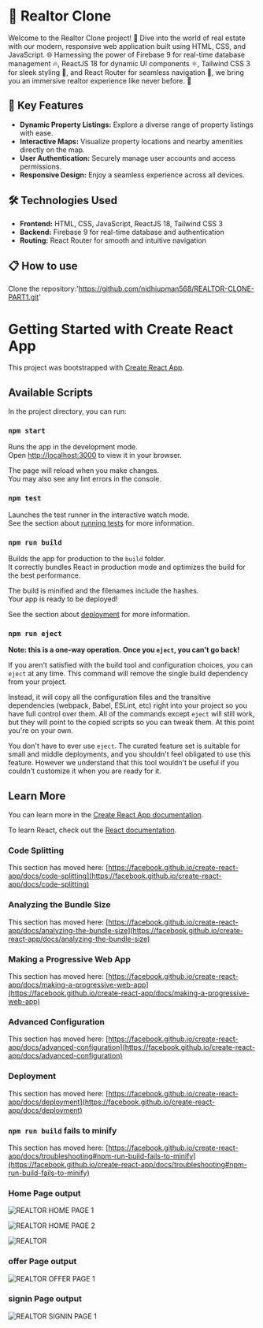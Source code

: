 # 🏡 Realtor Clone

Welcome to the Realtor Clone project! 🏡 Dive into the world of real estate with our modern, responsive web application built using HTML, CSS, and JavaScript. 🌐 Harnessing the power of Firebase 9 for real-time database management 🔥, ReactJS 18 for dynamic UI components ⚛️, Tailwind CSS 3 for sleek styling 🎨, and React Router for seamless navigation 🚀, we bring you an immersive realtor experience like never before. 🌟

## 🌟 Key Features

- **Dynamic Property Listings:** Explore a diverse range of property listings with ease.
- **Interactive Maps:** Visualize property locations and nearby amenities directly on the map.
- **User Authentication:** Securely manage user accounts and access permissions.
- **Responsive Design:** Enjoy a seamless experience across all devices.

## 🛠️ Technologies Used

- **Frontend:** HTML, CSS, JavaScript, ReactJS 18, Tailwind CSS 3
- **Backend:** Firebase 9 for real-time database and authentication
- **Routing:** React Router for smooth and intuitive navigation

## 📋 How to use

Clone the repository:'https://github.com/nidhiupman568/REALTOR-CLONE-PART1.git'


# Getting Started with Create React App

This project was bootstrapped with [Create React App](https://github.com/facebook/create-react-app).

## Available Scripts

In the project directory, you can run:

### `npm start`

Runs the app in the development mode.\
Open [http://localhost:3000](http://localhost:3000) to view it in your browser.

The page will reload when you make changes.\
You may also see any lint errors in the console.

### `npm test`

Launches the test runner in the interactive watch mode.\
See the section about [running tests](https://facebook.github.io/create-react-app/docs/running-tests) for more information.

### `npm run build`

Builds the app for production to the `build` folder.\
It correctly bundles React in production mode and optimizes the build for the best performance.

The build is minified and the filenames include the hashes.\
Your app is ready to be deployed!

See the section about [deployment](https://facebook.github.io/create-react-app/docs/deployment) for more information.

### `npm run eject`

**Note: this is a one-way operation. Once you `eject`, you can't go back!**

If you aren't satisfied with the build tool and configuration choices, you can `eject` at any time. This command will remove the single build dependency from your project.

Instead, it will copy all the configuration files and the transitive dependencies (webpack, Babel, ESLint, etc) right into your project so you have full control over them. All of the commands except `eject` will still work, but they will point to the copied scripts so you can tweak them. At this point you're on your own.

You don't have to ever use `eject`. The curated feature set is suitable for small and middle deployments, and you shouldn't feel obligated to use this feature. However we understand that this tool wouldn't be useful if you couldn't customize it when you are ready for it.

## Learn More

You can learn more in the [Create React App documentation](https://facebook.github.io/create-react-app/docs/getting-started).

To learn React, check out the [React documentation](https://reactjs.org/).

### Code Splitting

This section has moved here: [https://facebook.github.io/create-react-app/docs/code-splitting](https://facebook.github.io/create-react-app/docs/code-splitting)

### Analyzing the Bundle Size

This section has moved here: [https://facebook.github.io/create-react-app/docs/analyzing-the-bundle-size](https://facebook.github.io/create-react-app/docs/analyzing-the-bundle-size)

### Making a Progressive Web App

This section has moved here: [https://facebook.github.io/create-react-app/docs/making-a-progressive-web-app](https://facebook.github.io/create-react-app/docs/making-a-progressive-web-app)

### Advanced Configuration

This section has moved here: [https://facebook.github.io/create-react-app/docs/advanced-configuration](https://facebook.github.io/create-react-app/docs/advanced-configuration)

### Deployment

This section has moved here: [https://facebook.github.io/create-react-app/docs/deployment](https://facebook.github.io/create-react-app/docs/deployment)

### `npm run build` fails to minify

This section has moved here: [https://facebook.github.io/create-react-app/docs/troubleshooting#npm-run-build-fails-to-minify](https://facebook.github.io/create-react-app/docs/troubleshooting#npm-run-build-fails-to-minify)


### Home Page output

![REALTOR HOME PAGE  1](https://github.com/nidhiupman568/REALTOR-CLONE-PART1/assets/130860182/945b3268-888d-44ee-94f3-1704ef28588a)

![REALTOR HOME PAGE 2](https://github.com/nidhiupman568/REALTOR-CLONE-PART1/assets/130860182/5b20c813-9ae5-4ebb-8297-e920efc54596)

![REALTOR](https://github.com/nidhiupman568/REALTOR-CLONE-PART1/assets/130860182/b3ae3d14-d839-48d4-b85d-fed2209af8c0)


### offer Page output

![REALTOR OFFER PAGE 1](https://github.com/nidhiupman568/REALTOR-CLONE-PART1/assets/130860182/1d1f4b3a-fb53-4897-b231-ea4b1e79b3df)


### signin Page output

![REALTOR SIGNIN PAGE 1](https://github.com/nidhiupman568/REALTOR-CLONE-PART1/assets/130860182/1a859d9a-e97b-46f7-8a7d-f8ddb0ea3541)

